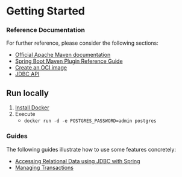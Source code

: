 # Getting Started

### Reference Documentation

For further reference, please consider the following sections:

* [Official Apache Maven documentation](https://maven.apache.org/guides/index.html)
* [Spring Boot Maven Plugin Reference Guide](https://docs.spring.io/spring-boot/docs/2.4.4/maven-plugin/reference/html/)
* [Create an OCI image](https://docs.spring.io/spring-boot/docs/2.4.4/maven-plugin/reference/html/#build-image)
* [JDBC API](https://docs.spring.io/spring-boot/docs/2.4.4/reference/htmlsingle/#boot-features-sql)

## Run locally

1. [Install Docker](https://docs.docker.com/get-docker/)
2. Execute
    * `docker run -d -e POSTGRES_PASSWORD=admin postgres`
    

### Guides

The following guides illustrate how to use some features concretely:

* [Accessing Relational Data using JDBC with Spring](https://spring.io/guides/gs/relational-data-access/)
* [Managing Transactions](https://spring.io/guides/gs/managing-transactions/)


